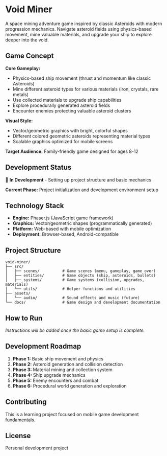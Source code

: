 # Void Miner

A space mining adventure game inspired by classic Asteroids with modern progression mechanics. Navigate asteroid fields using physics-based movement, mine valuable materials, and upgrade your ship to explore deeper into the void.

## Game Concept

**Core Gameplay:**
- Physics-based ship movement (thrust and momentum like classic Asteroids)
- Mine different asteroid types for various materials (iron, crystals, rare metals)
- Use collected materials to upgrade ship capabilities
- Explore procedurally generated asteroid fields
- Encounter enemies protecting valuable asteroid clusters

**Visual Style:**
- Vector/geometric graphics with bright, colorful shapes
- Different colored geometric asteroids representing material types
- Scalable graphics optimized for mobile screens

**Target Audience:** Family-friendly game designed for ages 8-12

## Development Status

🚧 **In Development** - Setting up project structure and basic mechanics

**Current Phase:** Project initialization and development environment setup

## Technology Stack

- **Engine:** Phaser.js (JavaScript game framework)
- **Graphics:** Vector/geometric shapes (programmatically generated)
- **Platform:** Web-based with mobile optimization
- **Deployment:** Browser-based, Android-compatible

## Project Structure

```
void-miner/
├── src/
│   ├── scenes/          # Game scenes (menu, gameplay, game over)
│   ├── entities/        # Game objects (ship, asteroids, bullets)
│   ├── systems/         # Game systems (collision, upgrades, materials)
│   └── utils/           # Helper functions and utilities
├── assets/
│   └── audio/           # Sound effects and music (future)
└── docs/                # Game design and development documentation
```

## How to Run

*Instructions will be added once the basic game setup is complete.*

## Development Roadmap

1. **Phase 1:** Basic ship movement and physics
2. **Phase 2:** Asteroid generation and collision detection
3. **Phase 3:** Material mining and collection system
4. **Phase 4:** Ship upgrade mechanics
5. **Phase 5:** Enemy encounters and combat
6. **Phase 6:** Procedural world generation and exploration

## Contributing

This is a learning project focused on mobile game development fundamentals.

## License

Personal development project